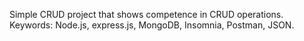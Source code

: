 Simple CRUD project that shows competence in CRUD operations. Keywords: Node.js, express.js, MongoDB, Insomnia, Postman, JSON.
